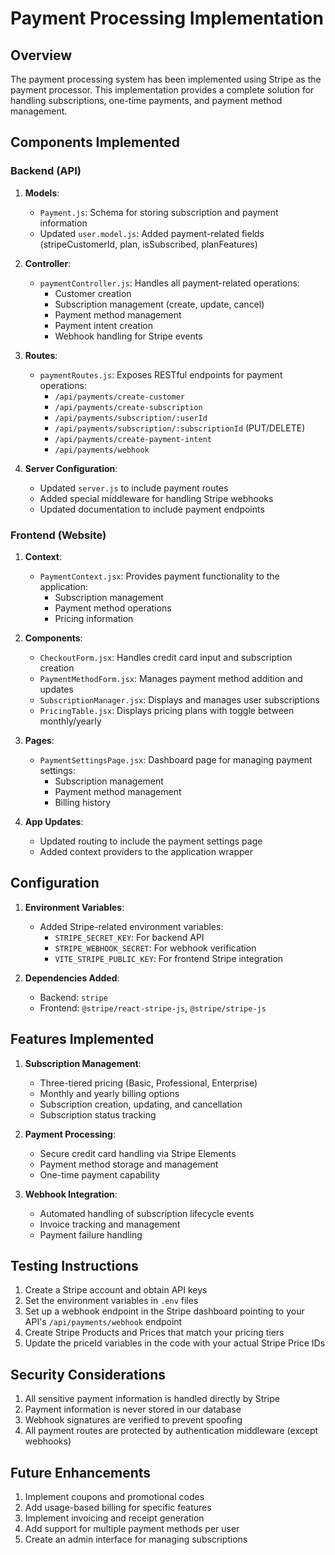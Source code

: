 # Payment Processing Implementation

## Overview

The payment processing system has been implemented using Stripe as the payment processor. This implementation provides a complete solution for handling subscriptions, one-time payments, and payment method management.

## Components Implemented

### Backend (API)

1. **Models**:
   - `Payment.js`: Schema for storing subscription and payment information
   - Updated `user.model.js`: Added payment-related fields (stripeCustomerId, plan, isSubscribed, planFeatures)

2. **Controller**:
   - `paymentController.js`: Handles all payment-related operations:
     - Customer creation
     - Subscription management (create, update, cancel)
     - Payment method management
     - Payment intent creation
     - Webhook handling for Stripe events

3. **Routes**:
   - `paymentRoutes.js`: Exposes RESTful endpoints for payment operations:
     - `/api/payments/create-customer`
     - `/api/payments/create-subscription`
     - `/api/payments/subscription/:userId`
     - `/api/payments/subscription/:subscriptionId` (PUT/DELETE)
     - `/api/payments/create-payment-intent`
     - `/api/payments/webhook`

4. **Server Configuration**:
   - Updated `server.js` to include payment routes
   - Added special middleware for handling Stripe webhooks
   - Updated documentation to include payment endpoints

### Frontend (Website)

1. **Context**:
   - `PaymentContext.jsx`: Provides payment functionality to the application:
     - Subscription management
     - Payment method operations
     - Pricing information

2. **Components**:
   - `CheckoutForm.jsx`: Handles credit card input and subscription creation
   - `PaymentMethodForm.jsx`: Manages payment method addition and updates
   - `SubscriptionManager.jsx`: Displays and manages user subscriptions
   - `PricingTable.jsx`: Displays pricing plans with toggle between monthly/yearly

3. **Pages**:
   - `PaymentSettingsPage.jsx`: Dashboard page for managing payment settings:
     - Subscription management
     - Payment method management
     - Billing history

4. **App Updates**:
   - Updated routing to include the payment settings page
   - Added context providers to the application wrapper

## Configuration

1. **Environment Variables**:
   - Added Stripe-related environment variables:
     - `STRIPE_SECRET_KEY`: For backend API
     - `STRIPE_WEBHOOK_SECRET`: For webhook verification
     - `VITE_STRIPE_PUBLIC_KEY`: For frontend Stripe integration

2. **Dependencies Added**:
   - Backend: `stripe`
   - Frontend: `@stripe/react-stripe-js`, `@stripe/stripe-js`

## Features Implemented

1. **Subscription Management**:
   - Three-tiered pricing (Basic, Professional, Enterprise)
   - Monthly and yearly billing options
   - Subscription creation, updating, and cancellation
   - Subscription status tracking

2. **Payment Processing**:
   - Secure credit card handling via Stripe Elements
   - Payment method storage and management
   - One-time payment capability

3. **Webhook Integration**:
   - Automated handling of subscription lifecycle events
   - Invoice tracking and management
   - Payment failure handling

## Testing Instructions

1. Create a Stripe account and obtain API keys
2. Set the environment variables in `.env` files
3. Set up a webhook endpoint in the Stripe dashboard pointing to your API's `/api/payments/webhook` endpoint
4. Create Stripe Products and Prices that match your pricing tiers
5. Update the priceId variables in the code with your actual Stripe Price IDs

## Security Considerations

1. All sensitive payment information is handled directly by Stripe
2. Payment information is never stored in our database
3. Webhook signatures are verified to prevent spoofing
4. All payment routes are protected by authentication middleware (except webhooks)

## Future Enhancements

1. Implement coupons and promotional codes
2. Add usage-based billing for specific features
3. Implement invoicing and receipt generation
4. Add support for multiple payment methods per user
5. Create an admin interface for managing subscriptions